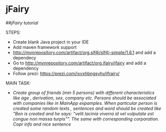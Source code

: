# jFairy

##*jFairy tutorial*


STEPS:
* Create blank Java project in your IDE
* Add maven framework support
* http://mvnrepository.com/artifact/org.slf4j/slf4j-simple/1.6.1 and add a dependecy
* Go to http://mvnrepository.com/artifact/org.jfairy/jfairy and add a dependency
* Follow prezi: https://prezi.com/ixvxhbngsyhv/jfrairy/


MAIN TASK:

* *Create group of friends (min 5 persons) with different characteristics like age , derivation, sex, company etc. 
Persons should be associated with companies like in MainApp expamples.
When particular person is created some random texts , sentences and word should be created like "Ben is created and he says: "velit lacinia viverra id vel vulputate est congue non massa turpis"". The same with corresponding corporation. Copr info and nice sentence*
